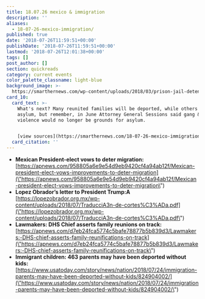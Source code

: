 ```yaml
---
title: 18.07.26 mexico & immigration
description: ''
aliases:
  - 18-07-26-mexico-immigration/
published: true
date: '2018-07-26T11:59:51+00:00'
publishDate: '2018-07-26T11:59:51+00:00'
lastmod: '2018-07-26T12:01:38+00:00'
tags: []
post_author: []
section: quickreads
category: current events
color_palette_classname: light-blue
background_image: >-
  https://smarthernews.com/wp-content/uploads/2018/03/prison-jail-detention-fence-54456-scaled.jpeg
card_10:
  card_text: >-
    What's next? Many reunited families will be deported, while others may seek
    asylum, but remember, in June Attorney General Sessions said gang & domestic
    violence would no longer be grounds for asylum.


    [view sources](https://smarthernews.com/18-07-26-mexico-immigration/)
  card_citation: ''
---
```

*   **Mexican President-elect vows to deter migration:**  
    [https://apnews.com/958805a6e9e54d9eb9420cf4a94ab12f/Mexican-president-elect-vows-improvements-to-deter-migration](\"https://apnews.com/958805a6e9e54d9eb9420cf4a94ab12f/Mexican-president-elect-vows-improvements-to-deter-migration\")
*   **Lopez Obrador’s letter to President Trump:A**  
    [https://lopezobrador.org.mx/wp-content/uploads/2018/07/TraducciA3n-de-cortes%C3%ADa.pdf](\"https://lopezobrador.org.mx/wp-content/uploads/2018/07/TraducciA3n-de-cortes%C3%ADa.pdf\")
*   **Lawmakers: DHS Chief asserts family reunions on track:**  
    [https://apnews.com/d7eb24fca5774c5bafe78877b5b839d3/Lawmakers:-DHS-chief-asserts-family-reunifications-on-track](\"https://apnews.com/d7eb24fca5774c5bafe78877b5b839d3/Lawmakers:-DHS-chief-asserts-family-reunifications-on-track\")
*   **Immigrant children: 463 parents may have been deported without kids:**  
    [https://www.usatoday.com/story/news/nation/2018/07/24/immigration-parents-may-have-been-deported-without-kids/824904002/](\"https://www.usatoday.com/story/news/nation/2018/07/24/immigration-parents-may-have-been-deported-without-kids/824904002/\")